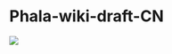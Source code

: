 # Phala-wiki-draft-CN 

![](https://imgkr.cn-bj.ufileos.com/9dbbfe2e-8582-4888-8d11-401d5f8f614f.png)
